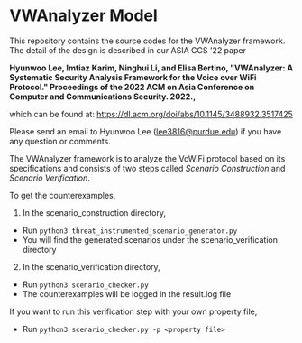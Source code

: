 # VWAnalyzer Model

This repository contains the source codes for the VWAnalyzer framework. The detail of the design is described in our ASIA CCS '22 paper

**Hyunwoo Lee, Imtiaz Karim, Ninghui Li, and Elisa Bertino, "VWAnalyzer: A Systematic Security Analysis Framework for the Voice over WiFi Protocol." Proceedings of the 2022 ACM on Asia Conference on Computer and Communications Security. 2022.,**

which can be found at:
https://dl.acm.org/doi/abs/10.1145/3488932.3517425

Please send an email to Hyunwoo Lee (lee3816@purdue.edu) if you have any question or comments.

The VWAnalyzer framework is to analyze the VoWiFi protocol based on its specifications and consists of two steps called _Scenario Construction_ and _Scenario Verification_.

To get the counterexamples,

1) In the scenario_construction directory,
  - Run `python3 threat_instrumented_scenario_generator.py`
  - You will find the generated scenarios under the scenario_verification directory

2) In the scenario_verification directory,
  - Run `python3 scenario_checker.py`
  - The counterexamples will be logged in the result.log file

If you want to run this verification step with your own property file,
  - Run `python3 scenario_checker.py -p <property file>`
